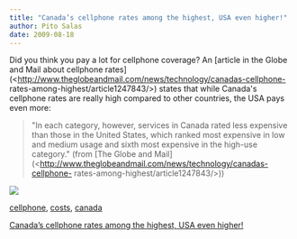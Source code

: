 ```yaml
---
title: "Canada’s cellphone rates among the highest, USA even higher!"
author: Pito Salas
date: 2009-08-18
---
```




Did you think you pay a lot for cellphone coverage? An [article in the Globe
and Mail about cellphone
rates](<http://www.theglobeandmail.com/news/technology/canadas-cellphone-
rates-among-highest/article1247843/>) states that while Canada's cellphone
rates are really high compared to other countries, the USA pays even more:

> "In each category, however, services in Canada rated less expensive than
> those in the United States, which ranked most expensive in low and medium
> usage and sixth most expensive in the high-use category." (from [The Globe
> and Mail](<http://www.theglobeandmail.com/news/technology/canadas-cellphone-
> rates-among-highest/article1247843/>))

![](https://i0.wp.com/img.zemanta.com/pixy.gif?w=584)

[cellphone](<http://technorati.com/tag/cellphone>),
[costs](<http://technorati.com/tag/costs>),
[canada](<http://technorati.com/tag/canada>)


[Canada’s cellphone rates among the highest, USA even higher!](None)
